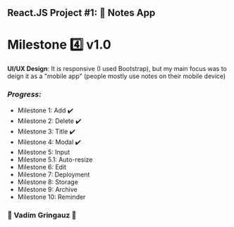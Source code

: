 ## React.JS Project #1: :memo: Notes App
# Milestone :four: v1.0 

**UI/UX Design**: It is responsive (I used Bootstrap), but my main focus was to deign it as a "mobile app" (people mostly use notes on their mobile device)
### *Progress:*
- Milestone 1: Add :heavy_check_mark:
- Milestone 2: Delete :heavy_check_mark:
- Milestone 3: Title :heavy_check_mark:
- Milestone 4: Modal :heavy_check_mark:
- Milestone 5: Input
- Milestone 5.1: Auto-resize
- Milestone 6: Edit
- Milestone 7: Deployment
- Milestone 8: Storage
- Milestone 9: Archive
- Milestone 10: Reminder


### :basketball: Vadim Gringauz :basketball:

